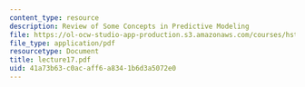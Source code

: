 ```yaml
---
content_type: resource
description: Review of Some Concepts in Predictive Modeling
file: https://ol-ocw-studio-app-production.s3.amazonaws.com/courses/hst-951j-medical-decision-support-spring-2003/41a73b63c0acaff6a8341b6d3a5072e0_lecture17.pdf
file_type: application/pdf
resourcetype: Document
title: lecture17.pdf
uid: 41a73b63-c0ac-aff6-a834-1b6d3a5072e0
---
```

